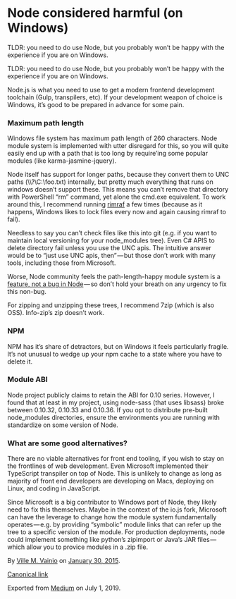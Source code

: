 # Node considered harmful (on Windows)

TLDR: you need to do use Node, but you probably won’t be happy with the experience if you are on Windows.

TLDR: you need to do use Node, but you probably won’t be happy with the experience if you are on Windows.

Node.js is what you need to use to get a modern frontend development toolchain (Gulp, transpilers, etc). If your development weapon of choice is Windows, it’s good to be prepared in advance for some pain.

### Maximum path length

Windows file system has maximum path length of 260 characters. Node module system is implemented with utter disregard for this, so you will quite easily end up with a path that is too long by require’ing some popular modules (like karma-jasmine-jquery).

Node itself has support for longer paths, because they convert them to UNC paths (\\\\?\\C:\\foo.txt) internally, but pretty much everything that runs on windows doesn’t support these. This means you can’t remove that directory with PowerShell “rm” command, yet alone the cmd.exe equivalent. To work around this, I recommend running [rimraf](https://github.com/isaacs/rimraf) a few times (because as it happens, Windows likes to lock files every now and again causing rimraf to fail).

Needless to say you can’t check files like this into git (e.g. if you want to maintain local versioning for your node\_modules tree). Even C# APIS to delete directory fail unless you use the UNC apis. The intuitive answer would be to “just use UNC apis, then” — but those don’t work with many tools, including those from Microsoft.

Worse, Node community feels the path-length-happy module system is a [feature, not a bug in Node](https://github.com/joyent/node/issues/6960#issuecomment-46704998) — so don’t hold your breath on any urgency to fix this non-bug.

For zipping and unzipping these trees, I recommend 7zip (which is also OSS). Info-zip’s zip doesn’t work.

### NPM

NPM has it’s share of detractors, but on Windows it feels particularly fragile. It’s not unusual to wedge up your npm cache to a state where you have to delete it.

### Module ABI

Node project publicly claims to retain the ABI for 0.10 series. However, I found that at least in my project, using node-sass (that uses libsass) broke between 0.10.32, 0.10.33 and 0.10.36. If you opt to distribute pre-built node\_modules directories, ensure the environments you are running with standardize on some version of Node.

### What are some good alternatives?

There are no viable alternatives for front end tooling, if you wish to stay on the frontlines of web development. Even Microsoft implemented their TypeScript transpiler on top of Node. This is unlikely to change as long as majority of front end developers are developing on Macs, deploying on Linux, and coding in JavaScript.

Since Microsoft is a big contributor to Windows port of Node, they likely need to fix this themselves. Maybe in the context of the io.js fork, Microsoft can have the leverage to change how the module system fundamentally operates — e.g. by providing “symbolic” module links that can refer up the tree to a specific version of the module. For production deployments, node could implement something like python’s zipimport or Java’s JAR files — which allow you to provice modules in a .zip file.

By [Ville M. Vainio](https://medium.com/@vivainio) on [January 30, 2015](https://medium.com/p/ccdc3a947979).

[Canonical link](https://medium.com/@vivainio/node-considered-harmful-on-windows-ccdc3a947979)

Exported from [Medium](https://medium.com) on July 1, 2019.